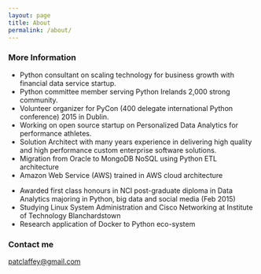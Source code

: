 ```yaml
---
layout: page
title: About
permalink: /about/
---
```



### More Information

- Python consultant on scaling technology for business growth with financial data service startup. 
- Python committee member serving Python Irelands 2,000 strong community.
- Volunteer organizer for PyCon (400 delegate international Python conference) 2015 in Dublin. 
-  Working on open source startup on Personalized Data Analytics for performance athletes.
- Solution Architect with many years experience in delivering high quality and high performance custom enterprise software solutions.
- Migration from Oracle to MongoDB NoSQL using Python ETL architecture    
- Amazon Web Service (AWS) trained in AWS cloud architecture  
+ Awarded first class honours in NCI post-graduate diploma in Data Analytics majoring in Python, big data and social media (Feb 2015)  
+ Studying Linux System Administration and Cisco Networking at Institute of Technology Blanchardstown
+ Research application of Docker to Python eco-system  

### Contact me

[patclaffey@gmail.com](mailto:patclaffey@gmail)
